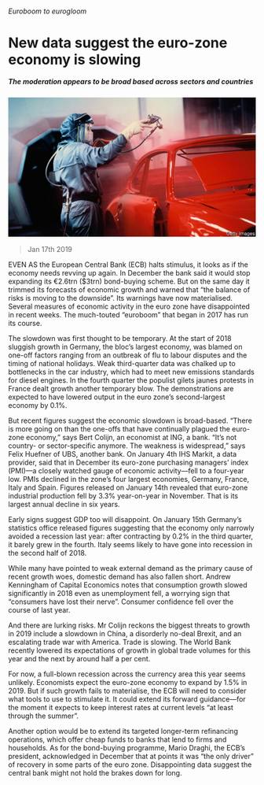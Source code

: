 ###### Euroboom to eurogloom

# New data suggest the euro-zone economy is slowing 

##### The moderation appears to be broad based across sectors and countries 

![image](images/20190119_fnp504.jpg) 

> Jan 17th 2019 

 

EVEN AS the European Central Bank (ECB) halts stimulus, it looks as if the economy needs revving up again. In December the bank said it would stop expanding its €2.6trn ($3trn) bond-buying scheme. But on the same day it trimmed its forecasts of economic growth and warned that “the balance of risks is moving to the downside”. Its warnings have now materialised. Several measures of economic activity in the euro zone have disappointed in recent weeks. The much-touted “euroboom” that began in 2017 has run its course. 

The slowdown was first thought to be temporary. At the start of 2018 sluggish growth in Germany, the bloc’s largest economy, was blamed on one-off factors ranging from an outbreak of flu to labour disputes and the timing of national holidays. Weak third-quarter data was chalked up to bottlenecks in the car industry, which had to meet new emissions standards for diesel engines. In the fourth quarter the populist gilets jaunes protests in France dealt growth another temporary blow. The demonstrations are expected to have lowered output in the euro zone’s second-largest economy by 0.1%. 

But recent figures suggest the economic slowdown is broad-based. “There is more going on than the one-offs that have continually plagued the euro-zone economy,” says Bert Colijn, an economist at ING, a bank. “It’s not country- or sector-specific anymore. The weakness is widespread,” says Felix Huefner of UBS, another bank. On January 4th IHS Markit, a data provider, said that in December its euro-zone purchasing managers’ index (PMI)—a closely watched gauge of economic activity—fell to a four-year low. PMIs declined in the zone’s four largest economies, Germany, France, Italy and Spain. Figures released on January 14th revealed that euro-zone industrial production fell by 3.3% year-on-year in November. That is its largest annual decline in six years. 

Early signs suggest GDP too will disappoint. On January 15th Germany’s statistics office released figures suggesting that the economy only narrowly avoided a recession last year: after contracting by 0.2% in the third quarter, it barely grew in the fourth. Italy seems likely to have gone into recession in the second half of 2018. 

While many have pointed to weak external demand as the primary cause of recent growth woes, domestic demand has also fallen short. Andrew Kenningham of Capital Economics notes that consumption growth slowed significantly in 2018 even as unemployment fell, a worrying sign that “consumers have lost their nerve”. Consumer confidence fell over the course of last year. 

And there are lurking risks. Mr Colijn reckons the biggest threats to growth in 2019 include a slowdown in China, a disorderly no-deal Brexit, and an escalating trade war with America. Trade is slowing. The World Bank recently lowered its expectations of growth in global trade volumes for this year and the next by around half a per cent. 

For now, a full-blown recession across the currency area this year seems unlikely. Economists expect the euro-zone economy to expand by 1.5% in 2019. But if such growth fails to materialise, the ECB will need to consider what tools to use to stimulate it. It could extend its forward guidance—for the moment it expects to keep interest rates at current levels “at least through the summer”. 

Another option would be to extend its targeted longer-term refinancing operations, which offer cheap funds to banks that lend to firms and households. As for the bond-buying programme, Mario Draghi, the ECB’s president, acknowledged in December that at points it was “the only driver” of recovery in some parts of the euro zone. Disappointing data suggest the central bank might not hold the brakes down for long. 

